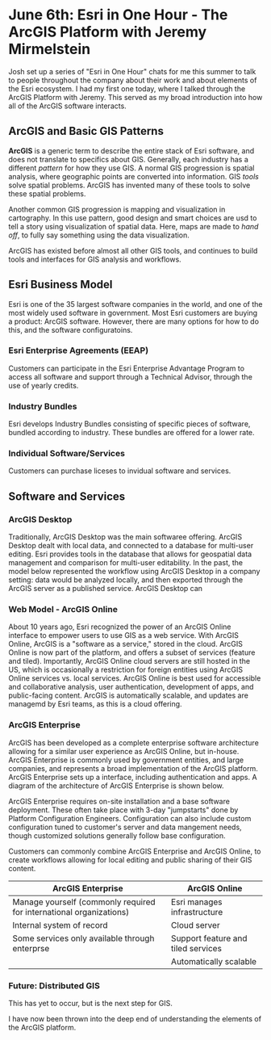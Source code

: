 # June 6th: Esri in One Hour - The ArcGIS Platform with Jeremy Mirmelstein 

Josh set up a series of "Esri in One Hour" chats for me this summer to talk to people throughout the company about their work and about elements of the Esri ecosystem. I had my first one today, where I talked through the ArcGIS Platform with Jeremy. This served as my broad introduction into how all of the ArcGIS software interacts. 

## ArcGIS and Basic GIS Patterns 
**ArcGIS** is a generic term to describe the entire stack of Esri software, and does not translate to specifics about GIS. Generally, each industry has a different *pattern* for how they use GIS. A normal GIS progression is spatial analysis, where geographic points are converted into information. GIS *tools* solve spatial problems. ArcGIS has invented many of these tools to solve these spatial problems. 

Another common GIS progression is mapping and visualization in cartography. In this use pattern, good design and smart choices are usd to tell a story using visualization of spatial data. Here, maps are made to *hand off*, to fully say something using the data visualization. 

ArcGIS has existed before almost all other GIS tools, and continues to build tools and interfaces for GIS analysis and workflows. 

## Esri Business Model 
Esri is one of the 35 largest software companies in the world, and one of the most widely used software in government. Most Esri customers are buying a product: ArcGIS software. However, there are many options for how to do this, and the software configuratoins. 

### Esri Enterprise Agreements (EEAP) 
Customers can participate in the Esri Enterprise Advantage Program to access all software and support through a Technical Advisor, through the use of yearly credits. 

### Industry Bundles 
Esri develops Industry Bundles consisting of specific pieces of software, bundled according to industry. These bundles are offered for a lower rate.

### Individual Software/Services 
Customers can purchase liceses to invidual software and services. 

## Software and Services 
### ArcGIS Desktop
Traditionally, ArcGIS Desktop was the main softwaree offering. ArcGIS Desktop dealt with local data, and connected to a database for multi-user editing. Esri provides tools in the database that allows for geospatial data management and comparison for multi-user editability. In the past, the model below represented the workflow using ArcGIS Desktop in a company setting: data would be analyzed locally, and then exported through the ArcGIS server as a published service. ArcGIS Desktop can 

### Web Model - ArcGIS Online 
About 10 years ago, Esri recognized the power of an ArcGIS Online interface to empower users to use GIS as a web service. With ArcGIS Online, ArcGIS is a "software as a service," stored in the cloud. ArcGIS Online is now part of the platform, and offers a subset of services (feature and tiled). Importantly, ArcGIS Online cloud servers are still hosted in the US, which is occasionally a restriction for foreign entities using ArcGIS Online services vs. local services. ArcGIS Online is best used for accessible and collaborative analysis, user authentication, development of apps, and public-facing content. ArcGIS is automatically scalable, and updates are managemd by Esri teams, as this is a cloud offering. 

### ArcGIS Enterprise 
ArcGIS has been developed as a complete enterprise software architecture allowing for a similar user experience as ArcGIS Online, but in-house. ArcGIS Enterprise is commonly used by government entities, and large companies, and represents a broad implementation of the ArcGIS platform. ArcGIS Enterprise sets up a interface, including authentication and apps. A diagram of the architecture of ArcGIS Enterprise is shown below. 

ArcGIS Enterprise requires on-site installation and a base software deployment. These often take place with 3-day "jumpstarts" done by Platform Configuration Engineers. Configuration can also include custom configuration tuned to customer's server and data mangement needs, though customized solutions generally follow base configuration. 

Customers can commonly combine ArcGIS Enterprise and ArcGIS Online, to create workflows allowing for local editing and public sharing of their GIS content. 

| ArcGIS Enterprise | ArcGIS Online |
|-------------------|---------------|
| Manage yourself (commonly required for international organizations) | Esri manages infrastructure | 
| Internal system of record | Cloud server |
| Some services only available through enterprse | Support feature and tiled services |
| | Automatically scalable | 

### Future: Distributed GIS
This has yet to occur, but is the next step for GIS.

I have now been thrown into the deep end of understanding the elements of the ArcGIS platform. 
